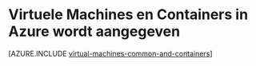 <properties 
    pageTitle="Virtuele Machines en Containers | Microsoft Azure" 
    description="Beschrijving, virtuele Machines, Docker en Linux containers en het gebruik ervan in groepen van elk label in Azure, inclusief de voordelen van elk en scenario's waarin elke methode goed werkt." 
    services="virtual-machines-linux" 
    documentationCenter="virtual-machines" 
    authors="squillace" 
    manager="timlt"
    tags="azure-resource-manager,azure-service-management" 
/>
    

<tags 
    ms.service="virtual-machines-linux" 
    ms.devlang="na" 
    ms.topic="article" 
    ms.tgt_pltfrm="vm-linux"
    ms.workload="infrastructure" 
    ms.date="08/23/2016" 
    ms.author="rasquill" 
/>


# <a name="virtual-machines-and-containers-in-azure"></a>Virtuele Machines en Containers in Azure wordt aangegeven

[AZURE.INCLUDE [virtual-machines-common-and-containers](../../includes/virtual-machines-common-containers.md)]
